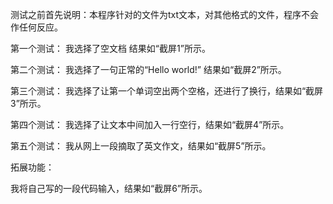 测试之前首先说明：本程序针对的文件为txt文本，对其他格式的文件，程序不会作任何反应。

第一个测试： 我选择了空文档  结果如“截屏1”所示。

第二个测试： 我选择了一句正常的“Hello world!” 结果如“截屏2”所示。

第三个测试： 我选择了让第一个单词空出两个空格，还进行了换行，结果如“截屏3”所示。

第四个测试： 我选择了让文本中间加入一行空行，结果如“截屏4”所示。

第五个测试： 我从网上一段摘取了英文作文，结果如“截屏5”所示。

拓展功能：

我将自己写的一段代码输入，结果如“截屏6”所示。